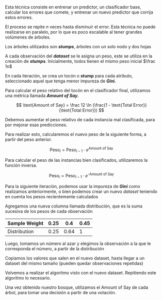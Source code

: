 Esta técnica consiste en entrenar un predictor, un clasificador base, calcular los errores que comete, y entrenar un nuevo predictor que corrija estos errores. 

El proceso se repite $n$ veces hasta disminuir el error. Esta técnica no puede realizarse en paralelo, por lo que es poco escalable al tener grandes volúmenes de árboles.

Los árboles utilizados son ***stumps***, árboles con un solo nodo y dos hojas 

A cada observación del ***dataset*** se le asigna un peso, este se utiliza en la creación de ***stumps***. Inicialmente, todos tienen el mismo peso inicial $\frac 1n$

En cada iteración, se crea un tocón o **stump** para cada atributo, seleccionado aquel que tenga menor impureza de ***Gini.***

Para calcular el peso relativo del tocón en el clasificador final, utilizamos una métrica llamada ***Amount of Say.***

$$
\text{Amount of Say} = \frac 12 \ln (\frac{1 - \text{Total Error}}{\text{Total Error}})
$$

Debemos aumentar el peso relativo de cada instancia mal clasificada, para por mejorar esas predicciones.

Para realizar esto, calcularemos el nuevo peso de la siguiente forma, a partir del peso anterior.

$$
\text{Peso}_i = \text{Peso}_{i-1} \cdot e^{\text{Amount of Say}}
$$

Para calcular el peso de las instancias bien clasificados, utilizaremos la función inversa.

$$
\text{Peso}_i = \text{Peso}_{i-1} \cdot e^{\text{-Amount of Say}}
$$

Para la siguiente iteración, podemos usar la impureza de ***Gini*** como realizamos anteriormente, o bien podemos crear un nuevo *dataset* teniendo en cuenta los pesos recientemente calculados

Agregamos una nueva columna llamada distribución, que es la suma sucesiva de los pesos de cada observación

| Sample Weight | 0.25 | 0.4 | 0.45 |
| --- | --- | --- | --- |
| Distribution | 0.25 | 0.64 | 1 |

Luego, tomamos un número al azar y elegimos la observación a la que le corresponda el número, a partir de la distribución

Copiamos los valores que salen en el nuevo dataset, hasta llegar a un dataset del mismo tamaño (pueden quedar observaciones repetidas)

Volvemos a realizar el algoritmo visto con el nuevo dataset. Repitiendo este algoritmo lo necesario.

Una vez obtenido nuestro bosque, utilizamos el Amount of Say de cada árbol, para tomar una decisión a partir de una votación.